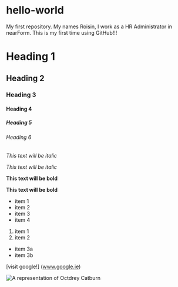 # hello-world
My first repository.
My names Roisin, I work as a HR Administrator in nearForm. This is my first time using GitHub!!!

# Heading 1
## Heading 2
### Heading 3
#### Heading 4
##### Heading 5
###### Heading 6
 
_This text will be italic_

*This text will be italic* 

__This text will be bold__

**This text will be bold**

* item 1
* item 2
* item 3
 * item 4
 
1. item 1
2. item 2
 * item 3a
 * item 3b
 
[visit google!] (www.google.ie)


![A representation of Octdrey Catburn](http://octodex.github.com/images/octdrey-catburn.jpg)


